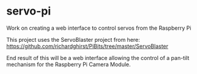 servo-pi
========

Work on creating a web interface to control servos from the Raspberry Pi

This project uses the ServoBlaster project from here:
https://github.com/richardghirst/PiBits/tree/master/ServoBlaster

End result of this will be a web interface allowing the control of a pan-tilt mechanism for the Raspberry Pi Camera Module.
